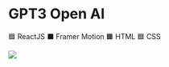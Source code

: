 # GPT3 Open AI

  🟦 ReactJS
  ⬛ Framer Motion
  🟧 HTML
  🟦 CSS

<img src="https://github.com/valmir1227/GPT-3/blob/master/.github/fullGPT3-capture.png?raw=true"/>


